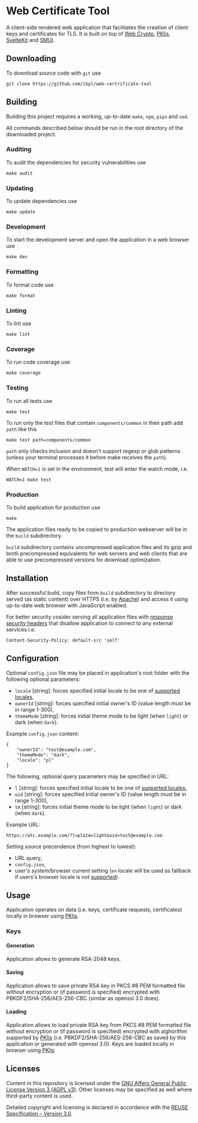<!--
SPDX-License-Identifier: AGPL-3.0-only
SPDX-FileCopyrightText: 2024 Informatyka Boguslawski sp. z o.o. sp.k. <https://www.ib.pl>
-->

# Web Certificate Tool

A client-side rendered web application that facilitates the creation of client keys and certificates for TLS. It is built on top of [Web Crypto](https://en.wikipedia.org/wiki/Web_Cryptography_API), [PKIjs](https://pkijs.org/), [SvelteKit](https://kit.svelte.dev/) and [SMUI](https://sveltematerialui.com/).

## Downloading

To download source code with `git` use

```
git clone https://github.com/ibpl/web-certrificate-tool
```

## Building

Building this project requires a working, up-to-date `make`, `npm`, `pipx` and `sed`.

All commands described below should be run in the root directory of the downloaded project.

### Auditing

To audit the dependencies for security vulnerabilities use

```
make audit
```

### Updating

To update dependencies use

```
make update
```

### Development

To start the development server and open the application in a web browser use

```
make dev
```

### Formatting

To format code use

```
make format
```

### Linting

To lint use

```
make lint
```

### Coverage

To run code coverage use

```
make coverage
```

### Testing

To run all tests use

```
make test
```

To run only the test files that contain `components/common` in their path add `path` like this

```
make test path=components/common
```

`path` only checks inclusion and doesn't support regexp or glob patterns (unless your terminal processes it before make receives the `path`).

When `WATCH=1` is set in the environment, test will enter the watch mode, i.e.

```
WATCH=1 make test
```

### Production

To build application for production use

```
make
```

The application files ready to be copied to production webserver will be in the `build` subdirectory.

`build` subdirectory contains uncompressed application files and its gzip and brotli precompressed equivalents for web servers and web clients that are able to use precompressed versions for download optimization.

## Installation

After successful build, copy files from `build` subdirectory to directory served (as static content) over HTTPS (i.e. by [Apache](https://httpd.apache.org/)) and access it using up-to-date web browser with JavaScript enabled.

For better security cosider serving all application files with [response security headers](https://developer.mozilla.org/en-US/docs/Web/HTTP/CSP) that disallow application to connect to any external services i.e.

```
Content-Security-Policy: default-src 'self'
```

## Configuration

Optional `config.json` file may be placed in application's root folder with the following optional parameters:

- `locale` [string]: forces specified initial locale to be one of [supported locales](src/lib/i18n/lang.json),
- `ownerId` [string]: forces specified initial owner's ID (value length must be in range 1-300),
- `themeMode` [string]: forces initial theme mode to be light (when `light`) or dark (when `dark`).

Example `config.json` content:

```
{
	"ownerId": "test@example.com",
	"themeMode": "dark",
	"locale": "pl"
}
```

The following, optional query parameters may be specified in URL:

- `l` [string]: forces specified initial locale to be one of [supported locales](src/lib/i18n/lang.json),
- `oid` [string]: forces specified initial owner's ID (value length must be in range 1-300),
- `tm` [string]: forces initial theme mode to be light (when `light`) or dark (when `dark`).

Example URL:

```
https://wtc.example.com/?l=pl&tm=light&oid=test@example.com
```

Setting source precendence (from highest to lowest):

- URL query,
- `config.json`,
- user's system/browser current setting (`en` locale will be used as fallback if users's browser locale is not [supported](src/lib/i18n/lang.json)).

## Usage

Application operates on data (i.e. keys, certificate requests, certificates) locally in browser using [PKIjs](https://pkijs.org/).

### Keys

#### Generation

Application allows to generate RSA-2048 keys.

#### Saving

Application allows to save private RSA key in PKCS #8 PEM formatted file without encryption or (if password is specified) encrypted with PBKDF2/SHA-256/AES-256-CBC (similar as openssl 3.0 does).

#### Loading

Application allows to load private RSA key from PKCS #8 PEM formatted file without encryption or (if password is specified) encrypted with alghorithm supported by [PKIjs](https://pkijs.org/) (i.e. PBKDF2/SHA-256/AES-256-CBC as saved by this application or generated with openssl 3.0). Keys are loaded locally in browser using [PKIjs](https://pkijs.org/)

## Licenses

Content in this repository is licensed under the [GNU Affero General Public License Version 3 (AGPL v3)](LICENSES/AGPL-3.0-only.txt). Other licenses may be specified as well where third-party content is used.

Detailed copyright and licensing is declared in accordance with the [REUSE Specification – Version 3.0](https://reuse.software/spec/).
